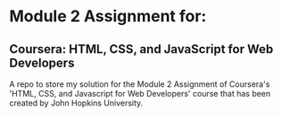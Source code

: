 # Module 2 Assignment for:
## Coursera: HTML, CSS, and JavaScript for Web Developers

A repo to store my solution for the Module 2 Assignment of Coursera's 'HTML, CSS, and Javascript for Web Developers' course that has been created by John Hopkins University.
